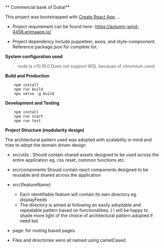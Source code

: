 ** Commercial bank of Dubai**

This project was bootstrapped with [Create React App](https://github.com/facebook/create-react-app) ...

- Project requirement can be found here- https://autumn-wind-4458.animaapp.io/

- Project dependency include puppeteer, axios, and style-compoonent. Reference package.json for complete list.

**System configuration used**

> node js v10.19.0
> Does not support WSL because of chromium used

**Build and Production**

```
    npm install
    npm run build
    npx serve -g build
```

**Development and Testing**

```
    npm install
    npm run start
    npm run test
```

**Project Structure (modularity design)**

The architectural pattern used was adopted with scalability in mind and tries to adopt the domain driven design

- src/utils :
  Should contain shared assets designed to be used across the entire application eg. css reset, common functions etc.
- src/components
  Should contain react components designed to be reusable and shared across the application
- src/{featureName}

  - Each identifiable feature will contain its own directory eg. displayFeeds
  - The directory is aimed at following an easily adoptable and repeatable pattern based on functionalities. ( I will be happy to shade more light of the choice of architectural pattern adopted if need be)

- page: for routing based pages.
- Files and directories were all named using camelCased
